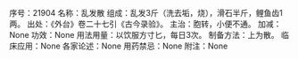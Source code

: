 序号：21904
名称：乱发散
组成：乱发3斤（洗去垢，烧），滑石半斤，鲤鱼齿1两。
出处：《外台》卷二十七引《古今录验》。
主治：胞转，小便不通。
加减：None
功效：None
用法用量：以饮服方寸匕，每日3次。
制备方法：上为散。
临床应用：None
各家论述：None
用药禁忌：None
附注：None
